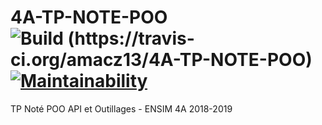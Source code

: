 # 4A-TP-NOTE-POO ![Build (https://travis-ci.org/amacz13/4A-TP-NOTE-POO)](https://travis-ci.org/amacz13/4A-TP-NOTE-POO.svg?branch=master) [![Maintainability](https://api.codeclimate.com/v1/badges/a5904e614bf51341a918/maintainability)](https://codeclimate.com/github/amacz13/4A-TP-NOTE-POO/maintainability)


TP Noté POO API et Outillages - ENSIM 4A 2018-2019
